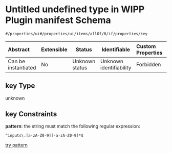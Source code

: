 # Untitled undefined type in WIPP Plugin manifest Schema

```txt
#/properties/ui#/properties/ui/items/allOf/0/if/properties/key
```




| Abstract            | Extensible | Status         | Identifiable            | Custom Properties | Additional Properties | Access Restrictions | Defined In                                                                  |
| :------------------ | ---------- | -------------- | ----------------------- | :---------------- | --------------------- | ------------------- | --------------------------------------------------------------------------- |
| Can be instantiated | No         | Unknown status | Unknown identifiability | Forbidden         | Allowed               | none                | [wipp-plugin.schema.json\*](wipp-plugin.schema.json "open original schema") |

## key Type

unknown

## key Constraints

**pattern**: the string must match the following regular expression: 

```regexp
^inputs\.[a-zA-Z0-9][-a-zA-Z0-9]*$
```

[try pattern](https://regexr.com/?expression=%5Einputs%5C.%5Ba-zA-Z0-9%5D%5B-a-zA-Z0-9%5D*%24 "try regular expression with regexr.com")

